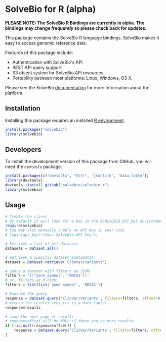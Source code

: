 # SolveBio for R (alpha)

**PLEASE NOTE: The SolveBio R Bindings are currently in alpha. The bindings may change frequently so please check back for updates.**

This package contains the SolveBio R language bindings. SolveBio makes it easy
to access genomic reference data.

Features of this package include:

* Authentication with SolveBio's API
* REST API query support
* S3 object system for SolveBio API resources
* Portability between most platforms: Linux, Windows, OS X.

Please see the SolveBio [documentation](https://docs.solvebio.com) for more
information about the platform.


## Installation

Installing this package requires an installed [R environment](http://www.r-project.org).

```R
install.packages("solvebio")
library(solvebio)
```


## Developers

To install the development version of this package from GitHub, you will need the `devtools` package.

```R
install.packages(c("devtools", "httr", "jsonlite", "data.table"))
library(devtools)
devtools::install_github("solvebio/solvebio-r")
library(solvebio)
```


## Usage

```R
# Create the client
# By default it will look for a key in the $SOLVEBIO_API_KEY environment variable.
require(solvebio)
# You may also manually supply an API key in your code
# login(api_key="<Your SolveBio API key">)

# Retrieve a list of all datasets
datasets = Dataset.all()

# Retrieve a specific dataset (metadata)
dataset = Dataset.retrieve('ClinVar/Variants')

# Query a dataset with filters as JSON:
filters = '[["gene_symbol", "BRCA1"]]'
# or, filters as R code:
filters = list(list('gene_symbol', 'BRCA1'))

# Execute the query
response = Dataset.query('ClinVar/Variants', filters=filters, offset=0, limit=50)
# Access the results (results is a data.table)
response$results

# Load the next page of results
# reponse$offset will be NULL if there are no more results.
if (!is.null(response$offset)) {
    response = Dataset.query('ClinVar/Variants', filters=filters, offset=response$offset)
}
```
